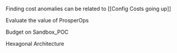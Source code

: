 Finding cost anomalies can be related to [[Config Costs going up]] 

Evaluate the value of ProsperOps

Budget on Sandbox_POC

Hexagonal Architecture

